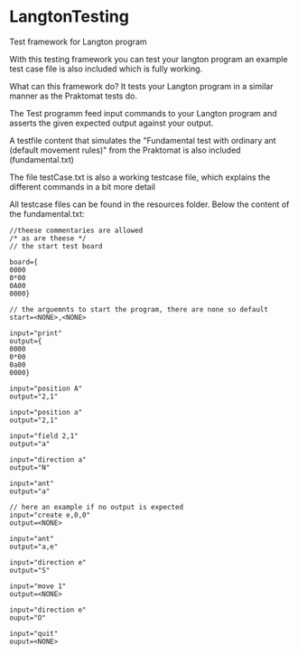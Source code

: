 # LangtonTesting
Test framework for Langton program

With this testing framework you can test your langton program an example test case file is also included which is fully working.

What can this framework do? It tests your Langton program in a similar manner as the Praktomat tests do.

The Test programm feed input commands to your Langton program and asserts the given expected output against your output.

A testfile content that simulates the "Fundamental test with ordinary ant (default movement rules)" from the Praktomat is also included (fundamental.txt)

The file testCase.txt is also a working testcase file, which explains the different commands in a bit more detail

All testcase files can be found in the resources folder. Below the content of the fundamental.txt:

```
//theese commentaries are allowed
/* as are theese */
// the start test board

board={
0000
0*00
0A00
0000}

// the arguemnts to start the program, there are none so default
start=<NONE>,<NONE>

input="print"
output={
0000
0*00
0a00
0000}

input="position A"
output="2,1"

input="position a"
output="2,1"

input="field 2,1"
output="a"

input="direction a"
output="N"

input="ant"
output="a"

// here an example if no output is expected
input="create e,0,0"
output=<NONE>

input="ant"
output="a,e"

input="direction e"
output="S"

input="move 1"
output=<NONE>

input="direction e"
ouput="O"

input="quit"
ouput=<NONE>
```

